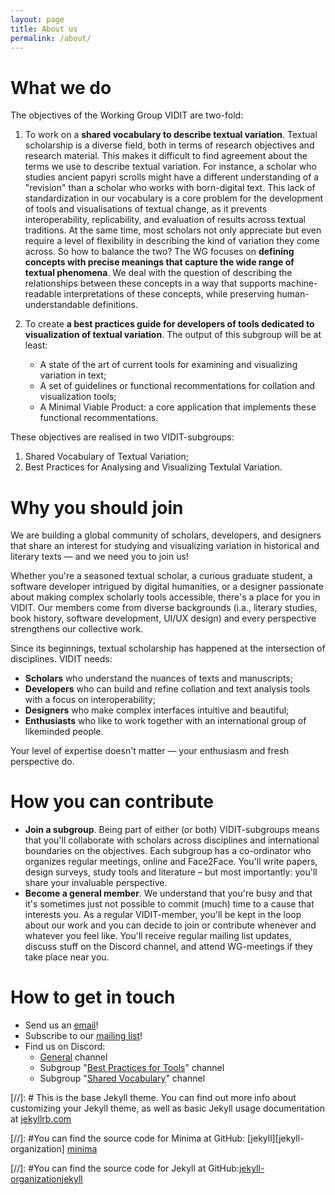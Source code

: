 ```yaml
---
layout: page
title: About us
permalink: /about/
---
```


# What we do
The objectives of the Working Group VIDIT are two-fold:

1. To work on a **shared vocabulary to describe textual variation**. Textual scholarship is a diverse field, both in terms of research objectives and research material. This makes it difficult to find agreement about the terms we use to describe textual variation. For instance, a scholar who studies ancient papyri scrolls might have a different understanding of a "revision" than a scholar who works with born-digital text. This lack of standardization in our vocabulary is a core problem for the development of tools and visualisations of textual change, as it prevents interoperability, replicability, and evaluation of results across textual traditions. At the same time, most scholars not only appreciate but even require a level of flexibility in describing the kind of variation they come across. So how to balance the two? The WG focuses on **defining concepts with precise meanings that capture the wide range of textual phenomena**. We deal with the question of  describing the relationships between these concepts in a way that supports machine-readable interpretations of these concepts, while preserving human-understandable definitions. 

2. To create **a best practices guide for developers of tools dedicated to visualization of textual variation**.  The output of this subgroup will be at least: 

	- A state of the art of current tools for examining and visualizing variation in text;
	- A set of guidelines or functional recommentations for collation and visualization tools;
	- A Minimal Viable Product: a core application that implements these functional recommentations.

These objectives are realised in two VIDIT-subgroups: 

1. Shared Vocabulary of Textual Variation;
2. Best Practices for Analysing and Visualizing Textulal Variation.


# Why you should join
We are building a global community of scholars, developers, and designers that share an interest for studying and visualizing variation in historical and literary texts –– and we need you to join us! 

Whether you're a seasoned textual scholar, a curious graduate student, a software developer intrigued by digital humanities, or a designer passionate about making complex scholarly tools accessible, there's a place for you in VIDIT. Our members come from diverse backgrounds (i.a., literary studies, book history, software development, UI/UX design) and every perspective strengthens our collective work. 

Since its beginnings, textual scholarship has happened at the intersection of disciplines. VIDIT needs:

- **Scholars** who understand the nuances of texts and manuscripts;
- **Developers** who can build and refine collation and text analysis tools with a focus on interoperability; 
- **Designers** who make complex interfaces intuitive and beautiful;
- **Enthusiasts** who like to work together with an international group of likeminded people.

Your level of expertise doesn't matter — your enthusiasm and fresh perspective do.

# How you can contribute

- **Join a subgroup**. Being part of either (or both) VIDIT-subgroups means that you'll collaborate with scholars across disciplines and international boundaries on the objectives. Each subgroup has a co-ordinator who organizes regular meetings, online and Face2Face. You'll write papers, design surveys, study tools and literature – but most importantly: you'll share your invaluable perspective.
- **Become a general member**. We understand that you're busy and that it's sometimes just not possible to commit (much) time to a cause that interests you. As a regular VIDIT-member, you'll be kept in the loop about our work and you can decide to join or contribute whenever and whatever you feel like. You'll receive regular mailing list updates, discuss stuff on the Discord channel, and attend WG-meetings if they take place near you.


# How to get in touch
- Send us an [email](mailto:wg-vidit@pm.me)!
- Subscribe to our [mailing list](https://framagroupes.org/sympa/info/vidit)!
- Find us on Discord:
	- [General](https://discord.gg/v3qzm52tWD) channel
	- Subgroup "[Best Practices for Tools](https://discord.gg/UzRE9ZJ583)" channel
	- Subgroup "[Shared Vocabulary](https://discord.gg/ugXtRvrqAk)" channel

[//]: # This is the base Jekyll theme. You can find out more info about customizing your Jekyll theme, as well as basic Jekyll usage documentation at [jekyllrb.com](https://jekyllrb.com/)

[//]: #You can find the source code for Minima at GitHub: [jekyll][jekyll-organization] [minima](https://github.com/jekyll/minima)

[//]: #You can find the source code for Jekyll at GitHub:[jekyll-organization](https://github.com/jekyll)[jekyll](https://github.com/jekyll/jekyll)


